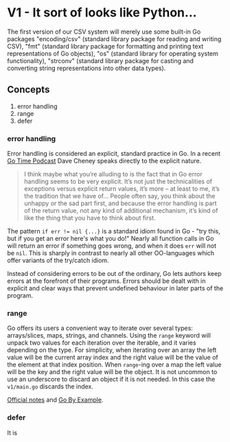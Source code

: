 # V1 - It sort of looks like Python...

The first version of our CSV system will merely use some built-in Go packages "encoding/csv" (standard library package for reading and writing CSV), "fmt" (standard library package for formatting and printing text representations of Go objects), "os" (standard library for operating system functionality), "strconv" (standard library package for casting and converting string representations into other data types).

## Concepts 
 
1. error handling
2. range
3. defer

### error handling

Error handling is considered an explicit, standard practice in Go.  In a recent [Go Time Podcast](https://changelog.com/gotime/91) Dave Cheney speaks directly to the explicit nature. 
> I think maybe what you’re alluding to is the fact that in Go error handling seems to be very explicit. It’s not just the technicalities of exceptions versus explicit return values, it’s more – at least to me, it’s the tradition that we have of… People often say, you think about the unhappy or the sad part first, and because the error handling is part of the return value, not any kind of additional mechanism, it’s kind of like the thing that you have to think about first.

The pattern `if err != nil {...}` is a standard idiom found in Go - "try this, but if you get an error here's what you do!"  Nearly all function calls in Go will return an error if something goes wrong, and when it does `err` will not be `nil`.  This is sharply in contrast to nearly all other OO-languages which offer variants of the try/catch idiom.

Instead of considering errors to be out of the ordinary, Go lets authors keep errors at the forefront of their programs.  Errors should be dealt with in explicit and clear ways that prevent undefined behaviour in later parts of the program.

### range
Go offers its users a convenient way to iterate over several types: arrays/slices, maps, strings, and channels.  Using the `range` keyword will unpack two values for each iteration over the iterable, and it varies depending on the type.  For simplicity, when iterating over an array the left value will be the current array index and the right value will be the value of the element at that index position.  When `range`-ing over a map the left value will be the key and the right value will be the object.  It is not uncommon to use an underscore to discard an object if it is not needed.  In this case the `v1/main.go` discards the index.

[Official notes](https://github.com/golang/go/wiki/Range) and [Go By Example](https://gobyexample.com/range).

### defer

It is
